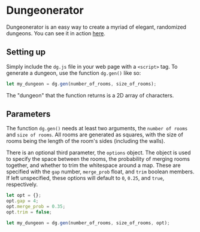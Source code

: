 # Dungeonerator
Dungeonerator is an easy way to create a myriad of elegant, randomized dungeons. You can see it in action [here](http://samchristopherlee.com/dungeonerator/).
## Setting up
Simply include the `dg.js` file in your web page with a `<script>` tag. To generate a dungeon, use the function `dg.gen()` like so:
```js
let my_dungeon = dg.gen(number_of_rooms, size_of_rooms);
```
The "dungeon" that the function returns is a 2D array of characters.
## Parameters
The function `dg.gen()` needs at least two arguments, the `number of rooms` and `size of rooms`. All rooms are generated as squares, with the size of rooms being the length of the room's sides (including the walls).

There is an optional third parameter, the `options` object. The object is used to specify the space between the rooms, the probability of merging rooms together, and whether to trim the whitespace around a map. These are specified with the `gap` number, `merge_prob` float, and `trim` boolean members. If left unspecified, these options will default to `0`, `0.25`, and `true`, respectively.
```js
let opt = {};
opt.gap = 4;
opt.merge_prob = 0.35;
opt.trim = false;

let my_dungeon = dg.gen(number_of_rooms, size_of_rooms, opt);
```
